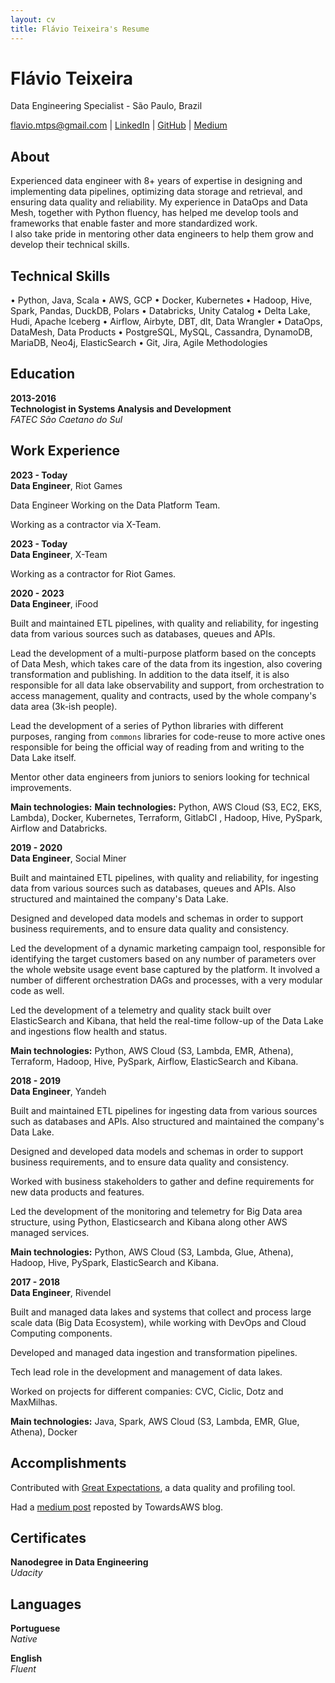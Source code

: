 ```yaml
---
layout: cv
title: Flávio Teixeira's Resume
---
```


# Flávio Teixeira
Data Engineering Specialist - São Paulo, Brazil

<div id="webaddress">
<a href="flavio.mtps@gmail.com">flavio.mtps@gmail.com</a>
| <a href="https://www.linkedin.com/in/flavsdotpy/">LinkedIn</a>
| <a href="http://github.com/flavsdotpy">GitHub</a>
| <a href="https://medium.com/@flavsdotpy">Medium</a>
</div>

## About

Experienced data engineer with 8+ years of expertise in designing and implementing data pipelines, optimizing data storage and retrieval, and ensuring data quality and reliability. My experience in DataOps and Data Mesh, together with Python fluency, has helped me develop tools and frameworks that enable faster and more standardized work.  \
I also take pride in mentoring other data engineers to help them grow and develop their technical skills.

## Technical Skills

• Python, Java, Scala
• AWS, GCP
• Docker, Kubernetes
• Hadoop, Hive, Spark, Pandas, DuckDB, Polars
• Databricks, Unity Catalog
• Delta Lake, Hudi, Apache Iceberg
• Airflow, Airbyte, DBT, dlt, Data Wrangler
• DataOps, DataMesh, Data Products
• PostgreSQL, MySQL, Cassandra, DynamoDB, MariaDB, Neo4j, ElasticSearch
• Git, Jira, Agile Methodologies

## Education

__2013-2016__  \
__Technologist in Systems Analysis and Development__  \
_FATEC São Caetano do Sul_

## Work Experience

__2023 - Today__  \
__Data Engineer__, Riot Games

Data Engineer Working on the Data Platform Team.

Working as a contractor via X-Team.

__2023 - Today__  \
__Data Engineer__, X-Team

Working as a contractor for Riot Games.

__2020 - 2023__  \
__Data Engineer__, iFood

Built and maintained ETL pipelines, with quality and reliability, for ingesting data from various sources such as databases, queues and APIs.

Lead the development of a multi-purpose platform based on the concepts of Data Mesh, which takes care of the data from its ingestion, also covering transformation and publishing. In addition to the data itself, it is also responsible for all data lake observability and support, from orchestration to access management, quality and contracts, used by the whole company's data area (3k-ish people).

Lead the development of a series of Python libraries with different purposes, ranging from `commons` libraries for code-reuse to more active ones responsible for being the official way of reading from and writing to the Data Lake itself.

Mentor other data engineers from juniors to seniors looking for technical improvements.

__Main technologies:__ __Main technologies:__ Python, AWS Cloud (S3, EC2, EKS, Lambda), Docker, Kubernetes, Terraform, GitlabCI , Hadoop, Hive, PySpark, Airflow and Databricks.

__2019 - 2020__  \
__Data Engineer__, Social Miner

Built and maintained ETL pipelines, with quality and reliability, for ingesting data from various sources such as databases, queues and APIs. Also structured and maintained the company's Data Lake.

Designed and developed data models and schemas in order to support business requirements, and to ensure data quality and consistency.

Led the development of a dynamic marketing campaign tool, responsible for identifying the target customers based on any number of parameters over the whole website usage event base captured by the platform. It involved a number of different orchestration DAGs and processes, with a very modular code as well.

Led the development of a telemetry and quality stack built over ElasticSearch and Kibana, that held the real-time follow-up of the Data Lake and ingestions flow health and status.

__Main technologies:__ Python, AWS Cloud (S3, Lambda, EMR, Athena), Terraform, Hadoop, Hive, PySpark, Airflow, ElasticSearch and Kibana.

__2018 - 2019__  \
__Data Engineer__, Yandeh

Built and maintained ETL pipelines for ingesting data from various sources such as databases and APIs. Also structured and maintained the company's Data Lake.

Designed and developed data models and schemas in order to support business requirements, and to ensure data quality and consistency.

Worked with business stakeholders to gather and define requirements for new data products and features.

Led the development of the monitoring and telemetry for Big Data area structure, using Python, Elasticsearch and Kibana along other AWS managed services.

__Main technologies:__ Python, AWS Cloud (S3, Lambda, Glue, Athena), Hadoop, Hive, PySpark, ElasticSearch and Kibana.

__2017 - 2018__  \
__Data Engineer__, Rivendel

Built and managed data lakes and systems that collect and process large scale data (Big Data Ecosystem), while working with DevOps and Cloud Computing components.

Developed and managed data ingestion and transformation pipelines.

Tech lead role in the development and management of data lakes.

Worked on projects for different companies: CVC, Ciclic, Dotz and MaxMilhas.

__Main technologies:__ Java, Spark, AWS Cloud (S3, Lambda, EMR, Glue, Athena), Docker

## Accomplishments

Contributed with [Great Expectations](https://github.com/great-expectations/great_expectations), a data quality and profiling tool. 

Had a [medium post](https://medium.com/towards-aws/making-use-of-boto3-out-of-the-box-dynamodb-serializers-1dffbc7deafe) reposted by TowardsAWS blog.

## Certificates

__Nanodegree in Data Engineering__  \
_Udacity_

## Languages

__Portuguese__  \
_Native_

__English__  \
_Fluent_

<!-- ### Footer

Last updated: Mar 2025 -->
